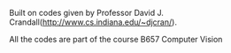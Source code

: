 Built on codes given by Professor David J. Crandall(http://www.cs.indiana.edu/~djcran/).

All the codes are part of the course B657 Computer Vision
